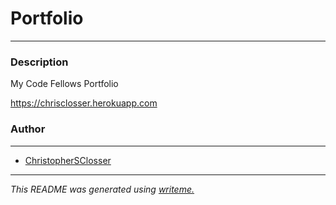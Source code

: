 # Portfolio
---
### Description
My Code Fellows Portfolio

https://chrisclosser.herokuapp.com


### Author
---
* [ChristopherSClosser](https://github.com/ChristopherSClosser/Portfolio)

---

*This README was generated using [writeme.](https://github.com/chelseadole/write-me)*
